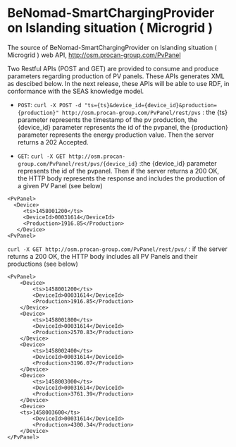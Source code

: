 # BeNomad-SmartChargingProvider on Islanding situation ( Microgrid )

The source of BeNomad-SmartChargingProvider on Islanding situation ( Microgrid ) web API, http://osm.procan-group.com/PvPanel

Two Restful APIs (POST and GET) are provided to consume and produce parameters regarding production of PV panels. These APIs generates  XML as descibed below. In the next release, these APIs will be able to use RDF, in conformance with the SEAS knowledge model. 

+ `POST`:
`curl -X POST -d "ts={ts}&device_id={device_id}&production={production}" http://osm.procan-group.com/PvPanel/rest/pvs` :  the {ts} parameter represents the timestamp of the pv production, the {device_id} parameter represents the id of the pvpanel, the {production} parameter represents the energy production value. Then the server returns a 202 Accepted.

+ `GET`:
`curl -X GET http://osm.procan-group.com/PvPanel/rest/pvs/{device_id}` :the {device_id} parameter represents the id of the pvpanel. Then if the server returns a 200 OK, the HTTP body represents the response and includes the production of a given PV Panel (see below)

```
<PvPanel>
  <Device>
     <ts>1458001200</ts>
     <DeviceId>00031614</DeviceId>
     <Production>1916.85</Production>
   </Device>
<PvPanel>
```


`curl -X GET http://osm.procan-group.com/PvPanel/rest/pvs/` : if the server returns a 200 OK, the HTTP body includes all PV Panels and their productions (see below)

```
<PvPanel>
	<Device>
		<ts>1458001200</ts>
		<DeviceId>00031614</DeviceId>
		<Production>1916.85</Production>
	</Device>
	<Device>
		<ts>1458001800</ts>
		<DeviceId>00031614</DeviceId>
		<Production>2570.83</Production>
	</Device>
	<Device>
		<ts>1458002400</ts>
		<DeviceId>00031614</DeviceId>
		<Production>3196.07</Production>
	</Device>
	<Device>
		<ts>1458003000</ts>
		<DeviceId>00031614</DeviceId>
		<Production>3761.39</Production>
	</Device>
	<Device>
	<ts>1458003600</ts>
		<DeviceId>00031614</DeviceId>
		<Production>4300.34</Production>
	</Device>
</PvPanel>
```

